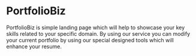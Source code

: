 # PortfolioBiz

PortfolioBiz is simple landing page which will help to showcase your key skills related to your specific domain. By using our service you can modify your current portfolio by using our special designed tools which will enhance your resume.
